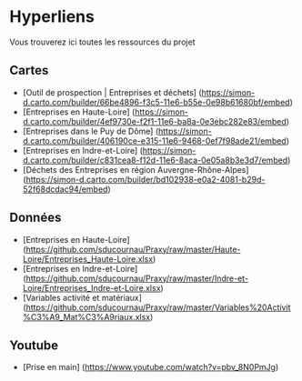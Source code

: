 # Hyperliens

Vous trouverez ici toutes les ressources du projet

## Cartes
* [Outil de prospection | Entreprises et déchets] (https://simon-d.carto.com/builder/66be4896-f3c5-11e6-b55e-0e98b61680bf/embed)
* [Entreprises en Haute-Loire] (https://simon-d.carto.com/builder/4ef9730e-f2f1-11e6-ba8a-0e3ebc282e83/embed)
* [Entreprises dans le Puy de Dôme] (https://simon-d.carto.com/builder/406190ce-e315-11e6-9468-0ef7f98ade21/embed)
* [Entreprises en Indre-et-Loire] (https://simon-d.carto.com/builder/c831cea8-f12d-11e6-8aca-0e05a8b3e3d7/embed)
* [Déchets des Entreprises en région Auvergne-Rhône-Alpes] (https://simon-d.carto.com/builder/bd102938-e0a2-4081-b29d-52f68dcdac94/embed)

## Données
* [Entreprises en Haute-Loire] (https://github.com/sducournau/Praxy/raw/master/Haute-Loire/Entreprises_Haute-Loire.xlsx)
* [Entreprises en Indre-et-Loire] (https://github.com/sducournau/Praxy/raw/master/Indre-et-Loire/Entreprises_Indre-et-Loire.xlsx)
* [Variables activité et matériaux] (https://github.com/sducournau/Praxy/raw/master/Variables%20Activit%C3%A9_Mat%C3%A9riaux.xlsx)

## Youtube
* [Prise en main] (https://www.youtube.com/watch?v=pbv_8N0PmJg)
